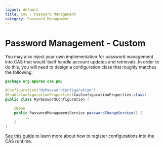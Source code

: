 ```yaml
---
layout: default
title: CAS - Password Management
category: Password Management
---
```


# Password Management - Custom

You may also inject your own implementation for password management into CAS that would itself handle account updates and retrievals.
In order to do this, you will need to design a configuration class that roughly matches the following: 

```java
package org.apereo.cas.pm;

@Configuration("MyPasswordConfiguration")
@EnableConfigurationProperties(CasConfigurationProperties.class)
public class MyPasswordConfiguration {

    @Bean
    public PasswordManagementService passwordChangeService() {
        ...
    }
}
```

[See this guide](../configuration/Configuration-Management-Extensions.html) to learn more about how to register configurations into the CAS runtime.